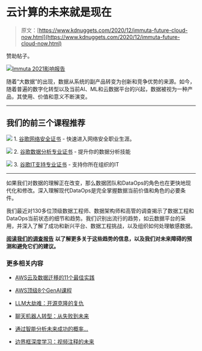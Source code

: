 # 云计算的未来就是现在

> 原文：[https://www.kdnuggets.com/2020/12/immuta-future-cloud-now.html](https://www.kdnuggets.com/2020/12/immuta-future-cloud-now.html)

赞助帖子。

[![Immuta 2021影响报告](../Images/6d0aa6bcb83f4b3933e2368cb60988ba.png)](https://www.immuta.com/downloads/data-engineering-survey-report-2021/?utm_medium=Paid&utm_source=Paid-KDnuggets&utm_term=DB_KDnuggets&utm_campaign=WW-Awareness-Sponsored_Content-DB_KDnuggets-WP_Data_Engineering_Survey-Paid-KDnuggets)

随着“大数据”的出现，数据从系统的副产品转变为创新和竞争优势的来源。如今，随着普遍的数字化转型以及当前AI、ML和云数据平台的兴起，数据被视为一种产品，其使用、价值和意义不断演变。

* * *

## 我们的前三个课程推荐

![](../Images/0244c01ba9267c002ef39d4907e0b8fb.png) 1\. [谷歌网络安全证书](https://www.kdnuggets.com/google-cybersecurity) - 快速进入网络安全职业生涯。

![](../Images/e225c49c3c91745821c8c0368bf04711.png) 2\. [谷歌数据分析专业证书](https://www.kdnuggets.com/google-data-analytics) - 提升你的数据分析技能

![](../Images/0244c01ba9267c002ef39d4907e0b8fb.png) 3\. [谷歌IT支持专业证书](https://www.kdnuggets.com/google-itsupport) - 支持你所在组织的IT

* * *

如果我们对数据的理解正在改变，那么数据团队和DataOps的角色也在更快地现代化和修改。深入理解现代DataOps是完全掌握数据当前价值和角色的必要条件。

我们最近对130多位顶级数据工程师、数据架构师和高管的调查揭示了数据工程和DataOps当前状态的细节和趋势。我们识别出流行的趋势，如云数据平台的采用，并深入了解了成功和新兴平台、数据工程挑战，以及组织如何处理敏感数据。

[**阅读我们的调查报告**](https://www.immuta.com/downloads/data-engineering-survey-report-2021/?utm_medium=Paid&utm_source=Paid-KDnuggets&utm_term=DB_KDnuggets&utm_campaign=WW-Awareness-Sponsored_Content-DB_KDnuggets-WP_Data_Engineering_Survey-Paid-KDnuggets) **以了解更多关于这些趋势的信息，以及我们对未来障碍的预测和避免它们的建议。**

### 更多相关内容

+   [AWS云及数据迁移的11个最佳实践](https://www.kdnuggets.com/2023/04/11-best-practices-cloud-data-migration-aws-cloud.html)

+   [AWS顶级8个GenAI课程](https://www.kdnuggets.com/top-8-genai-courses-for-aws-to-take-now)

+   [LLM大劫难：开源克隆的复仇](https://www.kdnuggets.com/2023/05/llm-apocalypse-revenge-open-source-clones.html)

+   [聊天机器人转型：从失败到未来](https://www.kdnuggets.com/2021/12/chatbot-transformation-failure-future.html)

+   [通过智能分析未来成功的概率…](https://www.kdnuggets.com/2022/02/analyzing-probability-future-success-intelligence-node-attributes-evolution-model.html)

+   [边界框深度学习：视频注释的未来](https://www.kdnuggets.com/2022/07/bounding-box-deep-learning-future-video-annotation.html)
